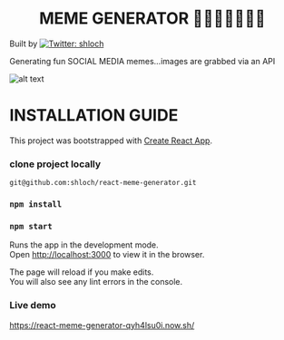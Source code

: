 <h1 align="center">MEME GENERATOR 🎃🎃🎃🐻🐻😃😃</h1>
<p>
Built by 
  <a href="https://twitter.com/shloch" target="_blank">
    <img alt="Twitter: shloch" src="https://img.shields.io/twitter/follow/shloch.svg?style=social" />
  </a>
 
</p>
 

Generating  fun SOCIAL MEDIA memes...images are grabbed via an API

![alt text](https://github.com/shloch/react-meme-generator/memeGenerator.gif)

# INSTALLATION GUIDE

This project was bootstrapped with [Create React App](https://github.com/facebook/create-react-app).


### clone project locally 
`git@github.com:shloch/react-meme-generator.git`

### `npm install`

### `npm start`

Runs the app in the development mode.<br />
Open [http://localhost:3000](http://localhost:3000) to view it in the browser.

The page will reload if you make edits.<br />
You will also see any lint errors in the console.


### Live demo

https://react-meme-generator-qyh4lsu0i.now.sh/

